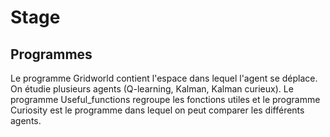 # Stage

## Programmes 

Le programme Gridworld contient l'espace dans lequel l'agent se déplace. On étudie plusieurs agents (Q-learning, Kalman, Kalman curieux). Le programme Useful_functions regroupe les fonctions utiles et le programme Curiosity est le programme dans lequel on peut comparer les différents agents.
